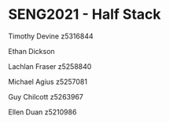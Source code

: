 # SENG2021 - Half Stack


Timothy Devine z5316844

Ethan Dickson

Lachlan Fraser z5258840

Michael Agius z5257081

Guy Chilcott z5263967

Ellen Duan z5210986

